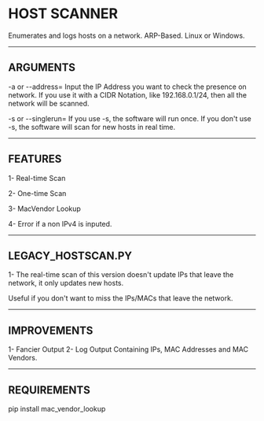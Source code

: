 # **HOST SCANNER**
Enumerates and logs hosts on a network. ARP-Based.
Linux or Windows.


----------
**ARGUMENTS**
----------

-a or --address= 
Input the IP Address you want to check the presence on network.
If you use it with a CIDR Notation, like 192.168.0.1/24, then all the network will be scanned.


-s or --singlerun= 
If you use -s, the software will run once. 
If you don't use -s, the software will scan for new hosts in real time.


------------------
**FEATURES**
------------------

1- Real-time Scan

2- One-time Scan

3- MacVendor Lookup

4- Error if a non IPv4 is inputed.

--------------------------
**LEGACY_HOSTSCAN.PY**
---------------------------
1- The real-time scan of this version doesn't update IPs that leave the network, it only updates new hosts.

Useful if you don't want to miss the IPs/MACs that leave the network.


------------------
IMPROVEMENTS
------------------

1- Fancier Output 
2- Log Output Containing IPs, MAC Addresses and MAC Vendors.


----------------------
REQUIREMENTS
-----------------
pip install mac_vendor_lookup 

